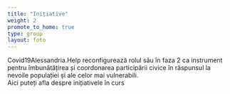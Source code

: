 ```yaml
---
title: "Inițiative"
weight: 2
promote_to_home: true
type: group
layout: foto 
---
```


Covid19Alessandria.Help reconfigurează rolul său în faza 2 ca instrument pentru îmbunătățirea și coordonarea participării civice în răspunsul la nevoile populației și ale celor mai vulnerabili.  
Aici puteți afla despre inițiativele în curs

